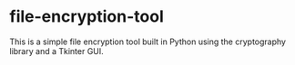 # file-encryption-tool
This is a simple file encryption tool built in Python using the cryptography library and a Tkinter GUI. 
